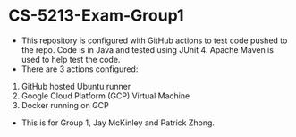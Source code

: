 # CS-5213-Exam-Group1
- This repository is configured with GitHub actions to test code pushed to the repo. Code is in Java and tested using JUnit 4. Apache Maven is used to help test the code.
- There are 3 actions configured:
1. GitHub hosted Ubuntu runner
2. Google Cloud Platform (GCP) Virtual Machine
3. Docker running on GCP
- This is for Group 1, Jay McKinley and Patrick Zhong.
